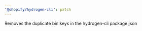 ```yaml
---
'@shopify/hydrogen-cli': patch
---
```


Removes the duplicate bin keys in the hydrogen-cli package.json
